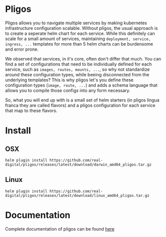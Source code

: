 # Pligos

Pligos allows you to navigate multiple services by making kubernetes
infrastructure configuration scalable. Without pligos, the usual
approach is to create a seperate helm chart for each service. While
this definitely can scale for a small amount of services, maintaining
`deployment, service, ingress, ...` templates for more than 5 helm
charts can be burdensome and error prone.

We observed that services, in it's core, often don't differ that
much. You can find a set of configurations that need to be
individually defined for each service, such as `images, routes,
mounts, ...`, so why not standardize around these configuration types,
while beeing disconnected from the underlying templates? This is why
pligos let's you define these configuration types (`image, route,
...`) and adds a schema language that allows you to compile those
configs into any form necessary.

So, what you will end up with is a small set of helm starters (in
pligos lingua franca they are called flavors) and a pligos
configuration for each service that map to these flavors.

# Install

## OSX

```
helm plugin install https://github.com/real-digital/pligos/releases/latest/download/darwin_amd64_pligos.tar.gz
```

## Linux

```
helm plugin install https://github.com/real-digital/pligos/releases/latest/download/linux_amd64_pligos.tar.gz
```
# Documentation

Complete documentation of pligos can be found [here](https://real-digital.github.io/pligos)
